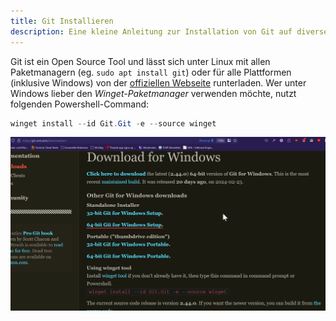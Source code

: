 ```yaml
---
title: Git Installieren
description: Eine kleine Anleitung zur Installation von Git auf diversen Plattformen.
---
```



Git ist ein Open Source Tool und lässt sich unter Linux mit allen Paketmanagern (eg. `sudo apt install git`) oder für alle Plattformen (inklusive Windows) von der [offiziellen Webseite](https://git-scm.com/) runterladen. Wer unter Windows lieber den *Winget-Paketmanager* verwenden möchte, nutzt folgenden Powershell-Command:

```powershell
winget install --id Git.Git -e --source winget
```

![](../assets/git-download.png)







